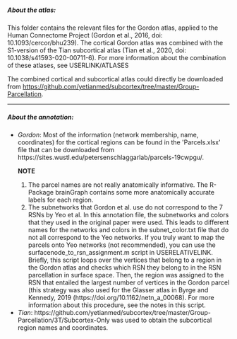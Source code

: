 <h5>About the atlas:</h5>

This folder contains the relevant files for the Gordon atlas, applied to the Human Connectome Project (Gordon et al., 2016, doi: 10.1093/cercor/bhu239). The cortical Gordon atlas was combined with the S1-version of the Tian subcortical atlas (Tian et al., 2020, doi: 10.1038/s41593-020-00711-6). For more information about the combination of these atlases, see USERLINK/ATLASES

The combined cortical and subcortical atlas could directly be downloaded from https://github.com/yetianmed/subcortex/tree/master/Group-Parcellation.

------------------------------------------------------------------------------------------

<h5>About the annotation:</h5>

<ul>
  <li><em>Gordon</em>: Most of the information (network membership, name, coordinates) for the cortical regions can be found in the 'Parcels.xlsx' file that can be downloaded from https://sites.wustl.edu/petersenschlaggarlab/parcels-19cwpgu/.

**NOTE**
<ol>
  <li>The parcel names are not really anatomically informative. The R-Package brainGraph contains some more anatomically accurate labels for each region.</li>
  <li>The subnetworks that Gordon et al. use do not correspond to the 7 RSNs by Yeo et al. In this annotation file, the subnetworks and colors that they used in the original paper were used. This leads to different names for the networks and colors in the subnet_color.txt file that do not all correspond to the Yeo networks. If you truly want to map the parcels onto Yeo networks (not recommended), you can use the surfacenode_to_rsn_assignment.m script in USERELATIVELINK. Briefly, this script loops over the vertices that belong to a region in the Gordon atlas and checks which RSN they belong to in the RSN parcellation in surface space. Then, the region was assigned to the RSN that entailed the largest number of vertices in the Gordon parcel (this strategy was also used for the Glasser atlas in Byrge and Kennedy, 2019 (https://doi.org/10.1162/netn_a_00068). For more information about this procedure, see the notes in this script.</li></ol>

  <li><em>Tian</em>: https://github.com/yetianmed/subcortex/tree/master/Group-Parcellation/3T/Subcortex-Only was used to obtain the subcortical region names and coordinates.</li></ul>

